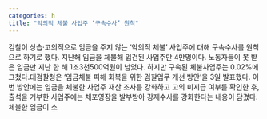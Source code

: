 ```yaml
---
categories: h
title: "악의적 체불 사업주 ‘구속수사’ 원칙"
---
```

검찰이 상습·고의적으로 임금을 주지 않는 ‘악의적 체불’ 사업주에 대해 구속수사를 원칙으로 하기로 했다. 지난해 임금을 체불해 입건된 사업주만 4만명이다. 노동자들이 못 받은 임금만 지난 한 해 1조3천500억원이 넘었다. 하지만 구속된 체불사업주는 0.02%에 그쳤다.대검찰청은 ‘임금체불 피해 회복을 위한 검찰업무 개선 방안’을 3일 발표했다. 이번 방안에는 임금을 체불한 사업주 재산 조사를 강화하고 고의 미지급 여부를 확인한 후, 출석을 거부한 사업주에는 체포영장을 발부받아 강제수사를 강화한다는 내용이 담겼다. 체불한 임금이 소